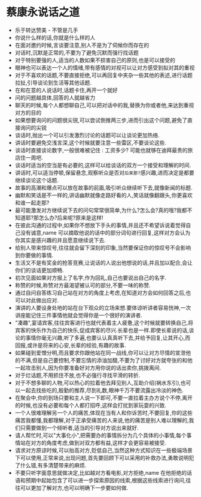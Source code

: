 # 蔡康永说话之道 

- 乐于转达赞美 - 不管是几手
- 你说什么样的话,你就是什么样的人
- 在面对邀约时候,言谈要注意,别人不是为了伺候你而存在的
- 对话时,沉默是正常的,不要为了避免沉默而强行找话题
- 对于特别要强的人,适当的人数如果不损害自己的原则,也是可以接受的
- 眼神也可以表达一个人的情绪,带有感情的对视可以让对方感受到拟对其的重视
- 对于不喜欢的话题,不要直接拒绝,可以再回复中夹杂一些其他的表述,进行话题拉扯,引导谈论到生活等其他话题.
- 在和在意的人说话时,话题卡住,再开一个就好
- 问的问题越具体,回答的人就越省力
- 聊天的时候,每个人都想聊自己,可以把对话中的我,替换为你或者他,来达到重视对方的目的
- 如果想要询问的问题很尖锐,可以尝试倒推两三步,进而引出这个问题,避免了直接询问的尖锐
- 谈话时,抛出一个可以引发激烈讨论的话题可以让谈论更加热络.
- 讲话时要避免交浅言深,这个时候就要注意一些雷区,不要谈论这些.
- 谈话时直接谈论数字,一般很难被记住 : 工资多少? 可能也就够在迪拜最贵的旅店住一周吧.
- 谈话时适当的空当是有必要的,这样可以给谈话的双方一个接受和理解的时间.
- 讲话时,可以适当停顿,保留悬念,观察听众是否对`后来那?`感兴趣,进而决定是都要继续谈论这个话题.
- 故事的高潮和爆点可以放在故事的前面,吸引听众继续听下去,就像新闻的标题.
- 幽默和笑话是不一样的,讲话幽默就像走路好看的人,笑话就像翻跟头,你更喜欢和谁一起走那?
- 最可能激发对方继续说下去的问句常常很简单,为什么?怎么会?真的哦?我都不知道耶?那怎么办?后来呢?原来是这样!
- 在彼此沟通的过程中,如果你不想放下手头的事情,并且还不希望诉说着觉得自己没有诚意,name 可以摘取他说的话中的部分词句进行回复,这样对方会认为你其实是感兴趣的并且愿意继续说下去.
- 给别人带来惊叹号,往往就会留下深刻的印象,当然要保证你的惊叹号不会影响到你要做的事情.
- 生活又不是有奖金的抢答竞赛,让说话的人说出他想说的话,并且加以配合,会让你们的谈话更加顺畅.
- 初次见面如果对方报上了名字,作为回礼,自己也要说出自己的名字.
- 称赞的时候,称赞对方最渴望被认可的部分,不要一味的称赞.
- 通过自问自答练习自己站在对方的角度上考虑,在知道对方会如何回答之后,也可以对此做出应对.
- 演讲的人要设身处地的站在台下观众的立场来想.要体谅听讲者容易恍神,一次讲座能记住三件事情他就会觉得你是一个很好的演讲者.
- "凑趣",宴请宾客,往往宾客进行也就代表着主人疲惫,这个时候就要转换自己,将宾客的快乐作为自己的快乐,促成宾客的尽兴.长辈也是一样.即使长辈说的话,谈论的事情你毫无兴趣,听了多遍,也要认认真真听下去,并给予回复,让其开心,而回报,或许是将来的心安,长辈的经验,有趣的故事.
- 如果碰到爱憎分明,而且要求你跟他站在同一战线,你可以让对方尽情的宣泄他的不满,但是自己要控制,不要忘情的添油加醋,不要为了讨好对方就夸张的和他一起攻击别人,因为你要准备好对方用你说的话出卖你,挑拨离间.
- 对于烂话题,不用抓住不放,也不必强行寻找平滑的转折.
- 对于不想多聊的人物,可以热心的拉着他去拜见别人,互助介绍(祸水东引),也可以一起去找些吃的,殷勤的推荐,尽到礼数,眼神千万不要流露出冷淡的神色.
- 在聚会中,你的到场只要和主人说一下即可,不要一直拉着主办方说个不停,离开的时候,也没有必要和每个人都打招呼,这样会打扰到家玩耍的兴致.
- 一个人很难理解另一个人的痛苦,体现在当有人和你诉苦时,不要回复,你的这些痛苦我都懂,我都理解,对于正承受痛苦的人来说,他的痛苦是别人难以理解的,我们只需要做到一个倾听者,适当的引导对方说出来就好.
- 请人帮忙时,可以"大事化小",把需要办的事情拆分为几个具体的小事情,每个事情站在对方的角度考虑,做到对双方都有益,这样才会更容易被接受.
- 请求对方原谅时候,可以抬高对方,贬低自己,当然这种方式知识在一些极端场景下可以使用,正常来说,出现问题,首先要回顾下可以采用的补救办法,勇敢说明犯了什么错,有多清楚带来的麻烦.
- 不要只听字面意思就做决定,比如越对方看电影,对方拒绝,name 在他拒绝的话语和预期中起始包含了可以进一步探索原因的线索,根据这些线索进行询问,往往可以更加了解对方,也可以明确下一步要如何做.